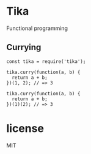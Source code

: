 # Tika

Functional programming

## Currying

```
const tika = require('tika');

tika.curry(function(a, b) {
  return a + b;
})(1, 2); // => 3

tika.curry(function(a, b) {
  return a + b;
})(1)(2); // => 3
```

# license

MIT
